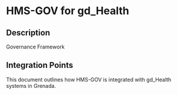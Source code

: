 # HMS-GOV for gd_Health

## Description

Governance Framework

## Integration Points

This document outlines how HMS-GOV is integrated with gd_Health systems in Grenada.
